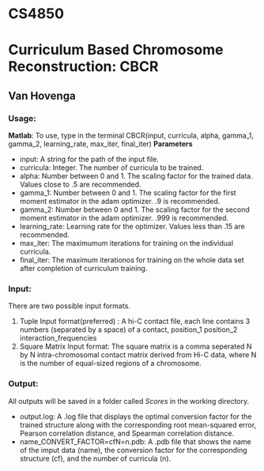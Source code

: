 # CS4850
# Curriculum Based Chromosome Reconstruction: CBCR
## Van Hovenga 

### Usage: 
**Matlab**: To use, type in the terminal CBCR(input, curricula, alpha, gamma_1, gamma_2, learning_rate, max_iter, final_iter)
**Parameters**
- input: A string for the path of the input file.
- curricula: Integer. The number of curricula to be trained.
- alpha: Number between 0 and 1. The scaling factor for the trained data. Values close to .5 are recommended. 
- gamma_1: Number between 0 and 1. The scaling factor for the first moment estimator in the adam optimizer. .9 is recommended.
- gamma_2: Number between 0 and 1. The scaling factor for the second moment estimator in the adam optimizer. .999 is recommended. 
- learning_rate: Learning rate for the optimizer. Values less than .15 are recommended.
- max_iter: The maximumum iterations for training on the individual curricula.
- final_iter: The maximum iterationos for training on the whole data set after completion of curriculum training. 

### Input:
There are two possible input formats.
1. Tuple Input format(preferred) : A hi-C contact file, each line contains 3 numbers (separated by a space) of a contact, position_1 position_2 interaction_frequencies
2. Square Matrix Input format: The square matrix is a comma seperated N by N intra-chromosomal contact matrix derived from Hi-C data, where N is the number of equal-sized regions of a chromosome.

### Output: 
All outputs will be saved in a folder called *Scores* in the working directory. 
- output.log: A .log file that displays the optimal conversion factor for the trained structure along with the corresponding root mean-squared error, Pearson correlation distance, and Spearman correlation distance. 
- name_CONVERT_FACTOR=cfN=n.pdb: A .pdb file that shows the name of the imput data (name), the conversion factor for the corresponding structure (cf), and the number of curricula (n).  

